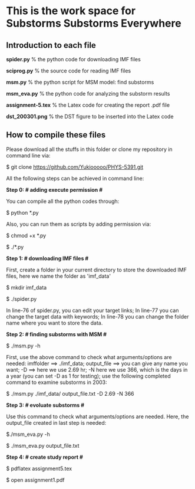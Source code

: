# This is the work space for Substorms Substorms Everywhere

## Introduction to each file
**spider.py** % the python code for downloading IMF files

**sciprog.py** % the source code for reading IMF files

**msm.py** % the python script for MSM model: find substorms

**msm_eva.py** % the python code for analyzing the substorm results

**assignment-5.tex** % the Latex code for creating the report .pdf file

**dst_200301.png** % the DST figure to be inserted into the Latex code





## How to compile these files
Please download all the stuffs in this folder or clone my repository in command line via: 

$ git clone https://github.com/Yukiooooo/PHYS-5391.git

All the following steps can be achieved in command line:

__Step 0: # adding execute permission #__

You can compile all the python codes through: 

$ python *.py

Also, you can run them as scripts by adding permission via:

$ chmod +x *.py

$ ./*.py

__Step 1: # downloading IMF files #__

First, create a folder in your current directory to store the downloaded IMF files, here we name the folder as 'imf_data'

$ mkdir imf_data

$ ./spider.py

In line-76 of spider.py, you can edit your target links; In line-77 you can change the target data with keywords; In line-78 
you can change the folder name where you want to store the data. 


__Step 2: # finding substorms with MSM #__

$ ./msm.py -h

First, use the above command to check what arguments/options are needed: imffolder ==> ./imf_data; output_file ==> you can
give any name you want; -D ==> here we use 2.69 hr; -N here we use 366, which is the days in a year (you can set -D as 1 for testing); 
use the following completed command to examine substorms in 2003:

$ ./msm.py ./imf_data/ output_file.txt -D 2.69 -N 366

__Step 3: # evoluate substorms #__

Use this command to check what arguments/options are needed. Here, the output_file created in last step is needed:

$./msm_eva.py -h

$ ./msm_eva.py output_file.txt 


__Step 4: # create study report #__

$ pdflatex assignment5.tex

$ open assignment1.pdf

